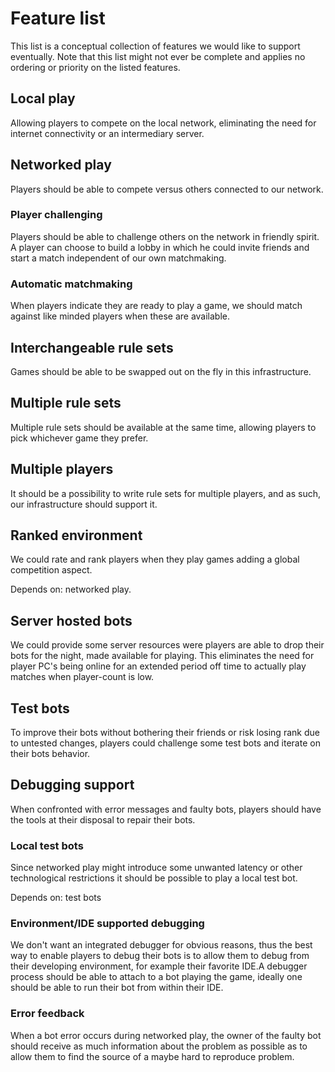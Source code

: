 # Feature list
This list is a conceptual collection of features we would like to support eventually.
Note that this list might not ever be complete and applies no ordering or priority on the listed features.

## Local play
Allowing players to compete on the local network, eliminating the need for internet connectivity or an intermediary server.

## Networked play
Players should be able to compete versus others connected to our network.

### Player challenging
Players should be able to challenge others on the network in friendly spirit. A player can choose to build a lobby in which he could invite friends and start a match independent of our own matchmaking.

### Automatic matchmaking
When players indicate they are ready to play a game, we should match against like minded players when these are available.

## Interchangeable rule sets
Games should be able to be swapped out on the fly in this infrastructure.

## Multiple rule sets
Multiple rule sets should be available at the same time, allowing players to pick whichever game they prefer.

## Multiple players
It should be a possibility to write rule sets for multiple players, and as such, our infrastructure should support it.

## Ranked environment
We could rate and rank players when they play games adding a global competition aspect.

Depends on: networked play.

## Server hosted bots
We could provide some server resources were players are able to drop their bots for the night, made available for playing.
This eliminates the need for player PC's being online for an extended period off time to actually play matches when player-count is low.

## Test bots
To improve their bots without bothering their friends or risk losing rank due to untested changes, players could challenge some test bots and iterate on their bots behavior.

## Debugging support 
When confronted with error messages and faulty bots, players should have the tools at their disposal to repair their bots.

### Local test bots
Since networked play might introduce some unwanted latency or other technological restrictions it should be possible to play a local test bot.

Depends on: test bots

### Environment/IDE supported debugging
We don't want an integrated debugger for obvious reasons, thus the best way to enable players to debug their bots is to allow them to debug from their developing environment, for example their favorite IDE.A debugger process should be able to attach to a bot playing the game, ideally one should be able to run their bot from within their IDE.

### Error feedback
When a bot error occurs during networked play, the owner of the faulty bot should receive as much information about the problem as possible as to allow them to find the source of a maybe hard to reproduce problem.

